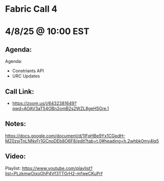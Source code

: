 # Fabric Call 4 
# 4/8/25 @ 10:00 EST

## Agenda:

Agenda:
- Constriants API
- URC Updates

## Call Link:
- https://zoom.us/j/6432381649?pwd=AOAV3aT54OBn2omB2s2WZL8geH5Gre.1

## Notes:
https://docs.google.com/document/d/1lFqHBe9Yx1CGpdH-MZ0zsjTnLNNxFr1GCnoDEb8O6F8/edit?tab=t.0#heading=h.2whbk0my4lq5

## Video:
Playlist: https://www.youtube.com/playlist?list=PLzkmwOixoOhP4Vf3TTGrH2-mfweCKuPrf
